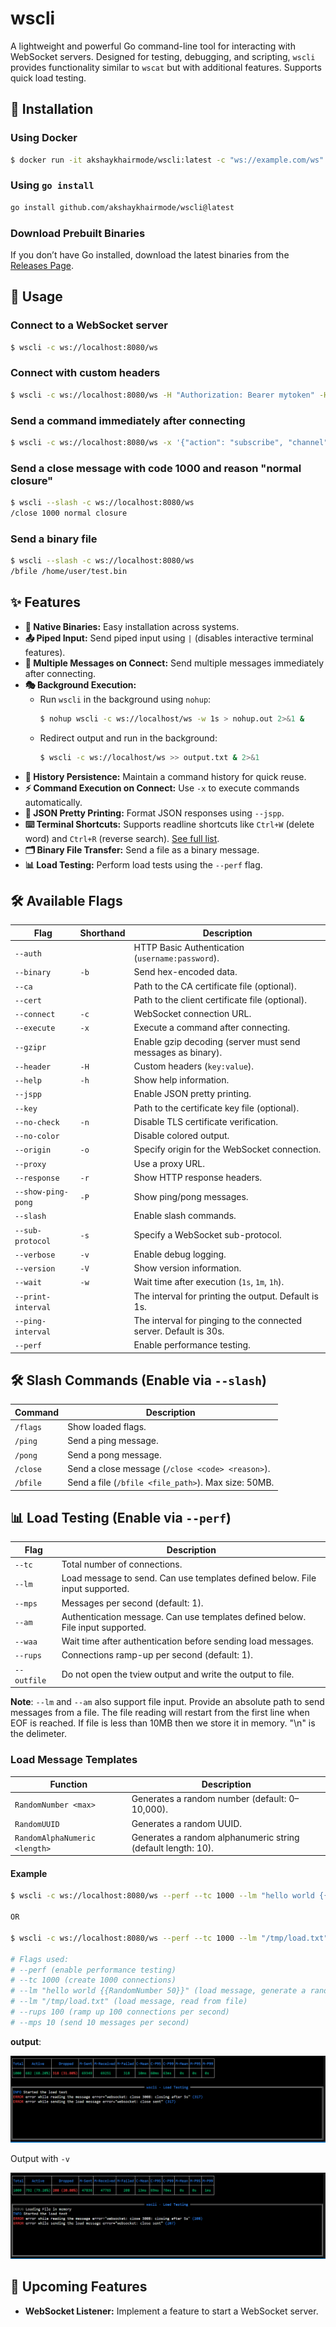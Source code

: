 # wscli

A lightweight and powerful Go command-line tool for interacting with WebSocket servers. Designed for testing, debugging, and scripting, `wscli` provides functionality similar to `wscat` but with additional features. Supports quick load testing.

## 🚀 Installation

### Using Docker
```sh
$ docker run -it akshaykhairmode/wscli:latest -c "ws://example.com/ws"
```

### Using `go install`
```sh
go install github.com/akshaykhairmode/wscli@latest
```

### Download Prebuilt Binaries
If you don’t have Go installed, download the latest binaries from the [Releases Page](https://github.com/akshaykhairmode/wscli/releases).

## 🔧 Usage

### Connect to a WebSocket server
```sh
$ wscli -c ws://localhost:8080/ws
```

### Connect with custom headers
```sh
$ wscli -c ws://localhost:8080/ws -H "Authorization: Bearer mytoken" -H "X-Custom: value"
```

### Send a command immediately after connecting
```sh
$ wscli -c ws://localhost:8080/ws -x '{"action": "subscribe", "channel": "updates"}'
```

### Send a close message with code 1000 and reason "normal closure"
```sh
$ wscli --slash -c ws://localhost:8080/ws
/close 1000 normal closure
```

### Send a binary file
```sh
$ wscli --slash -c ws://localhost:8080/ws
/bfile /home/user/test.bin
```

## ✨ Features

- **🔹 Native Binaries:** Easy installation across systems.
- **📤 Piped Input:** Send piped input using `|` (disables interactive terminal features).
- **📨 Multiple Messages on Connect:** Send multiple messages immediately after connecting.
- **🎭 Background Execution:**
  - Run `wscli` in the background using `nohup`:
    ```sh
    $ nohup wscli -c ws://localhost/ws -w 1s > nohup.out 2>&1 &
    ```
  - Redirect output and run in the background:
    ```sh
    $ wscli -c ws://localhost/ws >> output.txt & 2>&1
    ```
- **📜 History Persistence:** Maintain a command history for quick reuse.
- **⚡ Command Execution on Connect:** Use `-x` to execute commands automatically.
- **📌 JSON Pretty Printing:** Format JSON responses using `--jspp`.
- **⌨️ Terminal Shortcuts:** Supports readline shortcuts like `Ctrl+W` (delete word) and `Ctrl+R` (reverse search). [See full list](https://github.com/chzyer/readline/blob/master/doc/shortcut.md).
- **🗂️ Binary File Transfer:** Send a file as a binary message.
- **📊 Load Testing:** Perform load tests using the `--perf` flag.

## 🛠 Available Flags

| Flag | Shorthand | Description |
|------|----------|-------------|
| `--auth` | | HTTP Basic Authentication (`username:password`). |
| `--binary` | `-b` | Send hex-encoded data. |
| `--ca` | | Path to the CA certificate file (optional). |
| `--cert` | | Path to the client certificate file (optional). |
| `--connect` | `-c` | WebSocket connection URL. |
| `--execute` | `-x` | Execute a command after connecting. |
| `--gzipr` | | Enable gzip decoding (server must send messages as binary). |
| `--header` | `-H` | Custom headers (`key:value`). |
| `--help` | `-h` | Show help information. |
| `--jspp` | | Enable JSON pretty printing. |
| `--key` | | Path to the certificate key file (optional). |
| `--no-check` | `-n` | Disable TLS certificate verification. |
| `--no-color` | | Disable colored output. |
| `--origin` | `-o` | Specify origin for the WebSocket connection. |
| `--proxy` | | Use a proxy URL. |
| `--response` | `-r` | Show HTTP response headers. |
| `--show-ping-pong` | `-P` | Show ping/pong messages. |
| `--slash` | | Enable slash commands. |
| `--sub-protocol` | `-s` | Specify a WebSocket sub-protocol. |
| `--verbose` | `-v` | Enable debug logging. |
| `--version` | `-V` | Show version information. |
| `--wait` | `-w` | Wait time after execution (`1s`, `1m`, `1h`). |
| `--print-interval` | | The interval for printing the output. Default is 1s. |
| `--ping-interval` | | The interval for pinging to the connected server. Default is 30s. |
| `--perf` | | Enable performance testing. |

## 🛠 Slash Commands (Enable via `--slash`)

| Command | Description |
|---------|-------------|
| `/flags` | Show loaded flags. |
| `/ping` | Send a ping message. |
| `/pong` | Send a pong message. |
| `/close` | Send a close message (`/close <code> <reason>`). |
| `/bfile` | Send a file (`/bfile <file_path>`). Max size: 50MB. |

## 📊 Load Testing (Enable via `--perf`)

| Flag | Description |
|------|-------------|
| `--tc` | Total number of connections. |
| `--lm` | Load message to send. Can use templates defined below. File input supported. |
| `--mps` | Messages per second (default: 1). |
| `--am` | Authentication message. Can use templates defined below. File input supported. |
| `--waa` | Wait time after authentication before sending load messages. |
| `--rups` | Connections ramp-up per second (default: 1). |
| `--outfile` | Do not open the tview output and write the output to file. |

**Note**: `--lm` and `--am` also support file input. Provide an absolute path to send messages from a file. The file reading will restart from the first line when EOF is reached. If file is less than 10MB then we store it in memory. "\n" is the delimeter.

### Load Message Templates

| Function | Description |
|----------|-------------|
| `RandomNumber <max>` | Generates a random number (default: 0–10,000). |
| `RandomUUID` | Generates a random UUID. |
| `RandomAlphaNumeric <length>` | Generates a random alphanumeric string (default length: 10). |

#### Example
```sh
$ wscli -c ws://localhost:8080/ws --perf --tc 1000 --lm "hello world {{RandomNumber 50}}" --rups 100 --mps 10

OR

$ wscli -c ws://localhost:8080/ws --perf --tc 1000 --lm "/tmp/load.txt" --rups 100 --mps 10

# Flags used:
# --perf (enable performance testing)
# --tc 1000 (create 1000 connections)
# --lm "hello world {{RandomNumber 50}}" (load message, generate a random number from 0 to 50)
# --lm "/tmp/load.txt" (load message, read from file)
# --rups 100 (ramp up 100 connections per second)
# --mps 10 (send 10 messages per second)
```

**output**:

![perf-output](assets/output.png)

Output with `-v`
 
![perf-output-verbose](assets/verbose-output.png)

## 🚧 Upcoming Features

- **WebSocket Listener:** Implement a feature to start a WebSocket server.